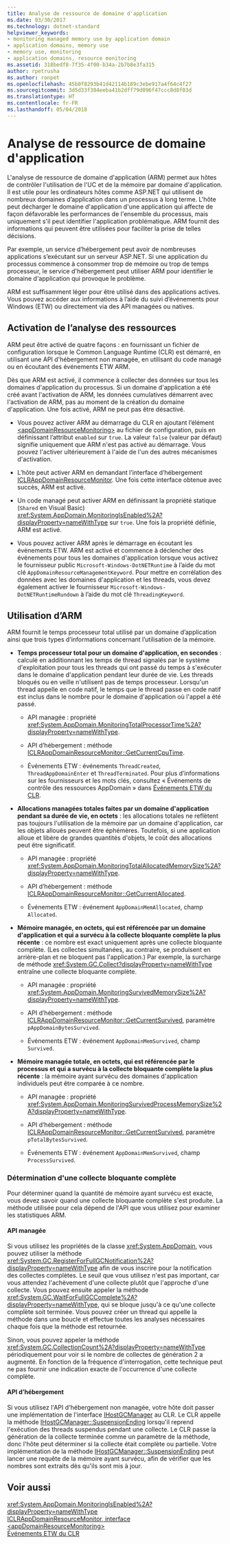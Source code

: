 ```yaml
---
title: Analyse de ressource de domaine d'application
ms.date: 03/30/2017
ms.technology: dotnet-standard
helpviewer_keywords:
- monitoring managed memory use by application domain
- application domains, memory use
- memory use, monitoring
- application domains, resource monitoring
ms.assetid: 318bedf8-7f35-4f00-b34a-2b7b8e3fa315
author: rpetrusha
ms.author: ronpet
ms.openlocfilehash: 45b0f8293b41d42114b189c3ebe917a4f64c4f27
ms.sourcegitcommit: 3d5d33f384eeba41b2dff79d096f47ccc8d8f03d
ms.translationtype: HT
ms.contentlocale: fr-FR
ms.lasthandoff: 05/04/2018
---
```

# <a name="application-domain-resource-monitoring"></a>Analyse de ressource de domaine d'application
L'analyse de ressource de domaine d'application (ARM) permet aux hôtes de contrôler l'utilisation de l'UC et de la mémoire par domaine d'application. Il est utile pour les ordinateurs hôtes comme ASP.NET qui utilisent de nombreux domaines d’application dans un processus à long terme. L'hôte peut décharger le domaine d'application d'une application qui affecte de façon défavorable les performances de l'ensemble du processus, mais uniquement s'il peut identifier l'application problématique. ARM fournit des informations qui peuvent être utilisées pour faciliter la prise de telles décisions.  
  
 Par exemple, un service d’hébergement peut avoir de nombreuses applications s’exécutant sur un serveur ASP.NET. Si une application du processus commence à consommer trop de mémoire ou trop de temps processeur, le service d'hébergement peut utiliser ARM pour identifier le domaine d'application qui provoque le problème.  
  
 ARM est suffisamment léger pour être utilisé dans des applications actives. Vous pouvez accéder aux informations à l’aide du suivi d’événements pour Windows (ETW) ou directement via des API managées ou natives.  
  
## <a name="enabling-resource-monitoring"></a>Activation de l’analyse des ressources  
 ARM peut être activé de quatre façons : en fournissant un fichier de configuration lorsque le Common Language Runtime (CLR) est démarré, en utilisant une API d'hébergement non managée, en utilisant du code managé ou en écoutant des événements ETW ARM.  
  
 Dès que ARM est activé, il commence à collecter des données sur tous les domaines d'application du processus. Si un domaine d'application a été créé avant l'activation de ARM, les données cumulatives démarrent avec l'activation de ARM, pas au moment de la création du domaine d'application. Une fois activé, ARM ne peut pas être désactivé.  
  
-   Vous pouvez activer ARM au démarrage du CLR en ajoutant l’élément [\<appDomainResourceMonitoring>](../../../docs/framework/configure-apps/file-schema/runtime/appdomainresourcemonitoring-element.md) au fichier de configuration, puis en définissant l’attribut `enabled` sur `true`. La valeur `false` (valeur par défaut) signifie uniquement que ARM n'est pas activé au démarrage. Vous pouvez l'activer ultérieurement à l'aide de l'un des autres mécanismes d'activation.  
  
-   L’hôte peut activer ARM en demandant l’interface d’hébergement [ICLRAppDomainResourceMonitor](../../../docs/framework/unmanaged-api/hosting/iclrappdomainresourcemonitor-interface.md). Une fois cette interface obtenue avec succès, ARM est activé.  
  
-   Un code managé peut activer ARM en définissant la propriété statique (`Shared` en Visual Basic) <xref:System.AppDomain.MonitoringIsEnabled%2A?displayProperty=nameWithType> sur `true`. Une fois la propriété définie, ARM est activé.  
  
-   Vous pouvez activer ARM après le démarrage en écoutant les événements ETW. ARM est activé et commence à déclencher des événements pour tous les domaines d'application lorsque vous activez le fournisseur public `Microsoft-Windows-DotNETRuntime` à l’aide du mot clé `AppDomainResourceManagementKeyword`. Pour mettre en corrélation des données avec les domaines d'application et les threads, vous devez également activer le fournisseur `Microsoft-Windows-DotNETRuntimeRundown` à l’aide du mot clé `ThreadingKeyword`.  
  
## <a name="using-arm"></a>Utilisation d’ARM  
 ARM fournit le temps processeur total utilisé par un domaine d’application ainsi que trois types d’informations concernant l’utilisation de la mémoire.  
  
-   **Temps processeur total pour un domaine d'application, en secondes** : calculé en additionnant les temps de thread signalés par le système d'exploitation pour tous les threads qui ont passé du temps à s'exécuter dans le domaine d'application pendant leur durée de vie. Les threads bloqués ou en veille n'utilisent pas de temps processeur. Lorsqu'un thread appelle en code natif, le temps que le thread passe en code natif est inclus dans le nombre pour le domaine d'application où l'appel a été passé.  
  
    -   API managée : propriété <xref:System.AppDomain.MonitoringTotalProcessorTime%2A?displayProperty=nameWithType>.  
  
    -   API d’hébergement : méthode [ICLRAppDomainResourceMonitor::GetCurrentCpuTime](../../../docs/framework/unmanaged-api/hosting/iclrappdomainresourcemonitor-getcurrentcputime-method.md).  
  
    -   Événements ETW : événements `ThreadCreated`, `ThreadAppDomainEnter` et `ThreadTerminated`. Pour plus d’informations sur les fournisseurs et les mots clés, consultez « Événements de contrôle des ressources AppDomain » dans [Événements ETW du CLR](../../../docs/framework/performance/clr-etw-events.md).  
  
-   **Allocations managées totales faites par un domaine d'application pendant sa durée de vie, en octets** : les allocations totales ne reflètent pas toujours l'utilisation de la mémoire par un domaine d'application, car les objets alloués peuvent être éphémères. Toutefois, si une application alloue et libère de grandes quantités d'objets, le coût des allocations peut être significatif.  
  
    -   API managée : propriété <xref:System.AppDomain.MonitoringTotalAllocatedMemorySize%2A?displayProperty=nameWithType>.  
  
    -   API d’hébergement : méthode [ICLRAppDomainResourceMonitor::GetCurrentAllocated](../../../docs/framework/unmanaged-api/hosting/iclrappdomainresourcemonitor-getcurrentallocated-method.md).  
  
    -   Événements ETW : événement `AppDomainMemAllocated`, champ `Allocated`.  
  
-   **Mémoire managée, en octets, qui est référencée par un domaine d'application et qui a survécu à la collecte bloquante complète la plus récente** : ce nombre est exact uniquement après une collecte bloquante complète. (Les collectes simultanées, au contraire, se produisent en arrière-plan et ne bloquent pas l'application.) Par exemple, la surcharge de méthode <xref:System.GC.Collect?displayProperty=nameWithType> entraîne une collecte bloquante complète.  
  
    -   API managée : propriété <xref:System.AppDomain.MonitoringSurvivedMemorySize%2A?displayProperty=nameWithType>.  
  
    -   API d’hébergement : méthode [ICLRAppDomainResourceMonitor::GetCurrentSurvived](../../../docs/framework/unmanaged-api/hosting/iclrappdomainresourcemonitor-getcurrentsurvived-method.md), paramètre `pAppDomainBytesSurvived`.  
  
    -   Événements ETW : événement `AppDomainMemSurvived`, champ `Survived`.  
  
-   **Mémoire managée totale, en octets, qui est référencée par le processus et qui a survécu à la collecte bloquante complète la plus récente** : la mémoire ayant survécu des domaines d'application individuels peut être comparée à ce nombre.  
  
    -   API managée : propriété <xref:System.AppDomain.MonitoringSurvivedProcessMemorySize%2A?displayProperty=nameWithType>.  
  
    -   API d’hébergement : méthode [ICLRAppDomainResourceMonitor::GetCurrentSurvived](../../../docs/framework/unmanaged-api/hosting/iclrappdomainresourcemonitor-getcurrentsurvived-method.md), paramètre `pTotalBytesSurvived`.  
  
    -   Événements ETW : événement `AppDomainMemSurvived`, champ `ProcessSurvived`.  
  
### <a name="determining-when-a-full-blocking-collection-occurs"></a>Détermination d'une collecte bloquante complète  
 Pour déterminer quand la quantité de mémoire ayant survécu est exacte, vous devez savoir quand une collecte bloquante complète s'est produite. La méthode utilisée pour cela dépend de l'API que vous utilisez pour examiner les statistiques ARM.  
  
#### <a name="managed-api"></a>API managée  
 Si vous utilisez les propriétés de la classe <xref:System.AppDomain>, vous pouvez utiliser la méthode <xref:System.GC.RegisterForFullGCNotification%2A?displayProperty=nameWithType> afin de vous inscrire pour la notification des collectes complètes. Le seuil que vous utilisez n'est pas important, car vous attendez l'achèvement d'une collecte plutôt que l'approche d'une collecte. Vous pouvez ensuite appeler la méthode <xref:System.GC.WaitForFullGCComplete%2A?displayProperty=nameWithType>, qui se bloque jusqu'à ce qu'une collecte complète soit terminée. Vous pouvez créer un thread qui appelle la méthode dans une boucle et effectue toutes les analyses nécessaires chaque fois que la méthode est retournée.  
  
 Sinon, vous pouvez appeler la méthode <xref:System.GC.CollectionCount%2A?displayProperty=nameWithType> périodiquement pour voir si le nombre de collectes de génération 2 a augmenté. En fonction de la fréquence d'interrogation, cette technique peut ne pas fournir une indication exacte de l'occurrence d'une collecte complète.  
  
#### <a name="hosting-api"></a>API d’hébergement  
 Si vous utilisez l'API d'hébergement non managée, votre hôte doit passer une implémentation de l'interface [IHostGCManager](../../../docs/framework/unmanaged-api/hosting/ihostgcmanager-interface.md) au CLR. Le CLR appelle la méthode [IHostGCManager::SuspensionEnding](../../../docs/framework/unmanaged-api/hosting/ihostgcmanager-suspensionending-method.md) lorsqu'il reprend l'exécution des threads suspendus pendant une collecte. Le CLR passe la génération de la collecte terminée comme un paramètre de la méthode, donc l'hôte peut déterminer si la collecte était complète ou partielle. Votre implémentation de la méthode [IHostGCManager::SuspensionEnding](../../../docs/framework/unmanaged-api/hosting/ihostgcmanager-suspensionending-method.md) peut lancer une requête de la mémoire ayant survécu, afin de vérifier que les nombres sont extraits dès qu'ils sont mis à jour.  
  
## <a name="see-also"></a>Voir aussi  
 <xref:System.AppDomain.MonitoringIsEnabled%2A?displayProperty=nameWithType>  
 [ICLRAppDomainResourceMonitor, interface](../../../docs/framework/unmanaged-api/hosting/iclrappdomainresourcemonitor-interface.md)  
 [\<appDomainResourceMonitoring>](../../../docs/framework/configure-apps/file-schema/runtime/appdomainresourcemonitoring-element.md)  
 [Événements ETW du CLR](../../../docs/framework/performance/clr-etw-events.md)
